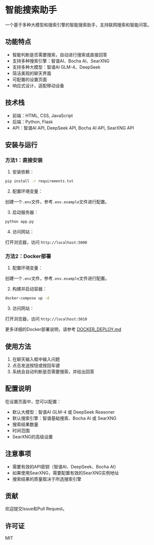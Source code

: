 # 智能搜索助手

一个基于多种大模型和搜索引擎的智能搜索助手，支持联网搜索和智能问答。

## 功能特点

- 智能判断是否需要搜索，自动进行搜索或直接回答
- 支持多种搜索引擎：智谱AI、Bocha AI、SearXNG
- 支持多种大模型：智谱AI GLM-4、DeepSeek
- 简洁美观的聊天界面
- 可配置的设置页面
- 响应式设计，适配移动设备

## 技术栈

- 前端：HTML, CSS, JavaScript
- 后端：Python, Flask
- API：智谱AI API, DeepSeek API, Bocha AI API, SearXNG API

## 安装与运行

### 方法1：直接安装

1. 安装依赖：

```bash
pip install -r requirements.txt
```

2. 配置环境变量：

创建一个`.env`文件，参考`.env.example`文件进行配置。

3. 启动服务器：

```bash
python app.py
```

4. 访问网站：

打开浏览器，访问 `http://localhost:5000`

### 方法2：Docker部署

1. 配置环境变量：

创建一个`.env`文件，参考`.env.example`文件进行配置。

2. 构建并启动容器：

```bash
docker-compose up -d
```

3. 访问网站：

打开浏览器，访问 `http://localhost:5010`

更多详细的Docker部署说明，请参考 [DOCKER_DEPLOY.md](DOCKER_DEPLOY.md)

## 使用方法

1. 在聊天输入框中输入问题
2. 点击发送按钮或按回车键
3. 系统会自动判断是否需要搜索，并给出回答

## 配置说明

在设置页面中，您可以配置：

- 默认大模型：智谱AI GLM-4 或 DeepSeek Reasoner
- 默认搜索引擎：智谱基础搜索、Bocha AI 或 SearXNG
- 搜索结果数量
- 时间范围
- SearXNG的高级设置

## 注意事项

- 需要有效的API密钥（智谱AI、DeepSeek、Bocha AI）
- 如果使用SearXNG，需要配置有效的SearXNG实例地址
- 搜索结果的质量取决于所选搜索引擎

## 贡献

欢迎提交Issue和Pull Request。

## 许可证

MIT
